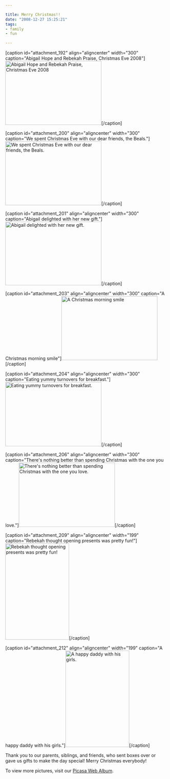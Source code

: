 ```yaml
---

title: Merry Christmas!!
date: "2008-12-27 15:25:21"
tags:
- family
- fun

---
```


[caption id="attachment_192" align="aligncenter" width="300" caption="Abigail Hope and Rebekah Praise, Christmas Eve 2008"]<a href="https://s3.amazonaws.com/content.ofreport.com/2008/12/dsc_3850.jpg"><img class="size-medium wp-image-192" title="dsc_3850" src="https://s3.amazonaws.com/content.ofreport.com/2008/12/dsc_3850-300x199.jpg" alt="Abigail Hope and Rebekah Praise, Christmas Eve 2008" width="300" height="199" /></a>[/caption]

[caption id="attachment_200" align="aligncenter" width="300" caption="We spent Christmas Eve with our dear friends, the Beals."]<a href="https://s3.amazonaws.com/content.ofreport.com/2008/12/dsc_39971.jpg"><img class="size-medium wp-image-200" title="dsc_39971" src="https://s3.amazonaws.com/content.ofreport.com/2008/12/dsc_39971-300x199.jpg" alt="We spent Christmas Eve with our dear friends, the Beals." width="300" height="199" /></a>[/caption]

<!--more-->

[caption id="attachment_201" align="aligncenter" width="300" caption="Abigail delighted with her new gift."]<a href="https://s3.amazonaws.com/content.ofreport.com/2008/12/dsc_39671.jpg"><img class="size-medium wp-image-201" title="dsc_39671" src="https://s3.amazonaws.com/content.ofreport.com/2008/12/dsc_39671-300x198.jpg" alt="Abigail delighted with her new gift." width="300" height="198" /></a>[/caption]

[caption id="attachment_203" align="aligncenter" width="300" caption="A Christmas morning smile"]<a href="https://s3.amazonaws.com/content.ofreport.com/2008/12/dsc_4005.jpg"><img class="size-medium wp-image-203" title="dsc_4005" src="https://s3.amazonaws.com/content.ofreport.com/2008/12/dsc_4005-300x199.jpg" alt="A Christmas morning smile" width="300" height="199" /></a>[/caption]

[caption id="attachment_204" align="aligncenter" width="300" caption="Eating yummy turnovers for breakfast."]<a href="https://s3.amazonaws.com/content.ofreport.com/2008/12/dsc_4108.jpg"><img class="size-medium wp-image-204" title="dsc_4108" src="https://s3.amazonaws.com/content.ofreport.com/2008/12/dsc_4108-300x200.jpg" alt="Eating yummy turnovers for breakfast." width="300" height="200" /></a>[/caption]

[caption id="attachment_206" align="aligncenter" width="300" caption="There&#39;s nothing better than spending Christmas with the one you love."]<a href="https://s3.amazonaws.com/content.ofreport.com/2008/12/dsc_4138.jpg"><img class="size-medium wp-image-206" title="dsc_4138" src="https://s3.amazonaws.com/content.ofreport.com/2008/12/dsc_4138-300x200.jpg" alt="There's nothing better than spending Christmas with the one you love." width="300" height="200" /></a>[/caption]

[caption id="attachment_209" align="aligncenter" width="199" caption="Rebekah thought opening presents was pretty fun!"]<a href="https://s3.amazonaws.com/content.ofreport.com/2008/12/dsc_4200.jpg"><img class="size-medium wp-image-209" title="dsc_4200" src="https://s3.amazonaws.com/content.ofreport.com/2008/12/dsc_4200-199x300.jpg" alt="Rebekah thought opening presents was pretty fun!" width="199" height="300" /></a>[/caption]

[caption id="attachment_212" align="aligncenter" width="199" caption="A happy daddy with his girls."]<a href="https://s3.amazonaws.com/content.ofreport.com/2008/12/dsc_4055.jpg"><img class="size-medium wp-image-212" title="dsc_4055" src="https://s3.amazonaws.com/content.ofreport.com/2008/12/dsc_4055-199x300.jpg" alt="A happy daddy with his girls." width="199" height="300" /></a>[/caption]
<p style="text-align: left;">Thank you to our parents, siblings, and friends, who sent boxes over or gave us gifts to make the day special! Merry Christmas everybody!</p>
<p style="text-align: left;">To view more pictures, visit our <a title="Steele Family Photos" href="http://picasaweb.google.com/joshandkels/" target="_blank">Picasa Web Album</a>.</p>
